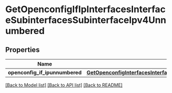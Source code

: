 # GetOpenconfigIfIpInterfacesInterfaceSubinterfacesSubinterfaceIpv4Unnumbered

## Properties
Name | Type | Description | Notes
------------ | ------------- | ------------- | -------------
**openconfig_if_ipunnumbered** | [**GetOpenconfigInterfacesInterfacesOpenconfiginterfacesinterfacesSubinterfacesOpenconfigifipipv4Unnumbered**](GetOpenconfigInterfacesInterfacesOpenconfiginterfacesinterfacesSubinterfacesOpenconfigifipipv4Unnumbered.md) |  | [optional] 

[[Back to Model list]](../README.md#documentation-for-models) [[Back to API list]](../README.md#documentation-for-api-endpoints) [[Back to README]](../README.md)


